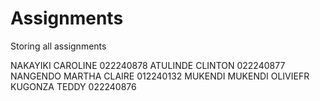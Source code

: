 # Assignments
Storing all assignments 

NAKAYIKI CAROLINE 022240878
ATULINDE CLINTON  022240877
NANGENDO MARTHA CLAIRE 012240132
MUKENDI MUKENDI OLIVIEFR
KUGONZA TEDDY  022240876
